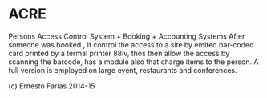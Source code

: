 # ACRE
Persons Access Control System + Booking + Accounting Systems
After someone was booked , It control the access to a site by emited bar-coded card printed by a termal printer 88iv, thos then allow the access by scanning the barcode, has a module also that charge items to the person. A full version is employed on large event, restaurants and conferences.

(c) Ernesto Farias 2014-15
